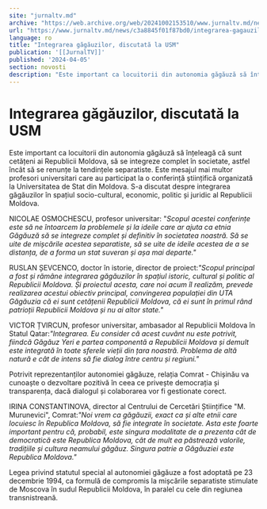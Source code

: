 ```yaml
---
site: "jurnaltv.md"
archive: "https://web.archive.org/web/20241002153510/www.jurnaltv.md/news/c3a8845f01f87bd0/integrarea-gagauzilor-"
url: "https://www.jurnaltv.md/news/c3a8845f01f87bd0/integrarea-gagauzilor-"
language: ro
title: "Integrarea găgăuzilor, discutată la USM"
publication: '[[JurnalTV]]'
published: '2024-04-05'
section: novosti
description: "Este important ca locuitorii din autonomia găgăuză să înțeleagă că sunt cetățeni ai Republicii Moldova, să se integreze complet în societate, astfel încât să se renunțe la tendințele separatiste. Este mesajul mai multor profesori universitari care au participat la o conferință științifică organizată la Universitatea de Stat din Moldova. S-a discutat despre integrarea găgăuzilor în spațiul socio-cultural, economic, politic și juridic al Republicii Moldova."
---
```


# Integrarea găgăuzilor, discutată la USM

Este important ca locuitorii din autonomia găgăuză să înțeleagă că sunt cetățeni ai Republicii Moldova, să se integreze complet în societate, astfel încât să se renunțe la tendințele separatiste. Este mesajul mai multor profesori universitari care au participat la o conferință științifică organizată la Universitatea de Stat din Moldova. S-a discutat despre integrarea găgăuzilor în spațiul socio-cultural, economic, politic și juridic al Republicii Moldova.

NICOLAE OSMOCHESCU, profesor universitar: "*Scopul acestei conferințe este să ne întoarcem la problemele și la ideile care ar ajuta ca etnia Găgăuză să se integreze complet și definitiv în societatea noastră. Să se uite de mișcările acestea separatiste, să se uite de ideile acestea de a se distanța, de a forma un stat suveran și așa mai departe."*

RUSLAN ȘEVCENCO, doctor în istorie, director de proiect:*"Scopul principal a fost și rămâne integrarea găgăuzilor în spațiul istoric, cultural și politic al Republicii Moldova. Și proiectul acesta, care noi acum îl realizăm, prevede realizarea acestui obiectiv principal, convingerea populației din UTA Găgăuzia că ei sunt cetățenii Republicii Moldova, că ei sunt în primul rând patrioții Republicii Moldova și nu ai altor state."*

VICTOR ȚVIRCUN, profesor universitar, ambasador al Republicii Moldova în Statul Qatar:*"Integrarea. Eu consider că acest cuvânt nu este potrivit, fiindcă Găgăuz Yeri e partea componentă a Republicii Moldova și demult este integrată în toate sferele vieții din țara noastră. Problema de altă natură e cât de intens să fie dialog între centru și regiuni."*

Potrivit reprezentanților autonomiei găgăuze, relația Comrat - Chișinău va cunoaște o dezvoltare pozitivă în ceea ce privește democrația și transparența, dacă dialogul și colaborarea vor fi gestionate corect.

IRINA CONSTANTINOVA, director al Centrului de Cercetări Științifice "M. Murunevici", Comrat:*"Noi vrem ca găgăuzii, exact ca și alte etnii care locuiesc în Republica Moldova, să fie integrate în societate. Asta este foarte important pentru că, probabil, este singura modalitate de a prezenta cât de democratică este Republica Moldova, cât de mult ea păstrează valorile, tradițiile și cultura neamului găgăuz. Singura patrie a Găgăuziei este Republica Moldova."*

Legea privind statutul special al autonomiei găgăuze a fost adoptată pe 23 decembrie 1994, ca formulă de compromis la mișcările separatiste stimulate de Moscova în sudul Republicii Moldova, în paralel cu cele din regiunea transnistreană.